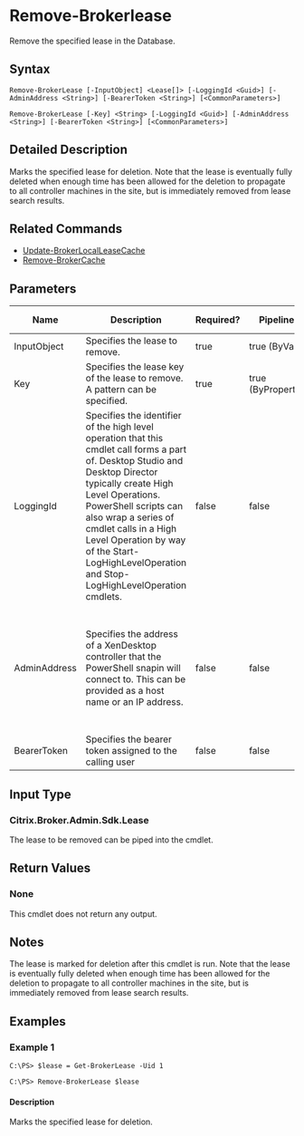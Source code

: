 ﻿
# Remove-Brokerlease
Remove the specified lease in the Database.
## Syntax
```
Remove-BrokerLease [-InputObject] <Lease[]> [-LoggingId <Guid>] [-AdminAddress <String>] [-BearerToken <String>] [<CommonParameters>]

Remove-BrokerLease [-Key] <String> [-LoggingId <Guid>] [-AdminAddress <String>] [-BearerToken <String>] [<CommonParameters>]
```
## Detailed Description
Marks the specified lease for deletion. Note that the lease is eventually fully deleted when enough time has been allowed for the deletion to propagate to all controller machines in the site, but is immediately removed from lease search results.


## Related Commands

* [Update-BrokerLocalLeaseCache](../Update-BrokerLocalLeaseCache/)
* [Remove-BrokerCache](../Remove-BrokerCache/)
## Parameters
| Name   | Description | Required? | Pipeline Input | Default Value |
| --- | --- | --- | --- | --- |
| InputObject | Specifies the lease to remove. | true | true (ByValue) |  |
| Key | Specifies the lease key of the lease to remove. A pattern can be specified. | true | true (ByPropertyName) |  |
| LoggingId | Specifies the identifier of the high level operation that this cmdlet call forms a part of. Desktop Studio and Desktop Director typically create High Level Operations. PowerShell scripts can also wrap a series of cmdlet calls in a High Level Operation by way of the Start-LogHighLevelOperation and Stop-LogHighLevelOperation cmdlets. | false | false |  |
| AdminAddress | Specifies the address of a XenDesktop controller that the PowerShell snapin will connect to. This can be provided as a host name or an IP address. | false | false | Localhost. Once a value is provided by any cmdlet, this value will become the default. |
| BearerToken | Specifies the bearer token assigned to the calling user | false | false |  |

## Input Type

### Citrix.Broker.Admin.Sdk.Lease
The lease to be removed can be piped into the cmdlet.
## Return Values

### None
This cmdlet does not return any output.
## Notes
The lease is marked for deletion after this cmdlet is run. Note that the lease is eventually fully deleted when enough time has been allowed for the deletion to propagate to all controller machines in the site, but is immediately removed from lease search results.
## Examples

### Example 1
```
C:\PS> $lease = Get-BrokerLease -Uid 1

C:\PS> Remove-BrokerLease $lease
```
#### Description
Marks the specified lease for deletion.
